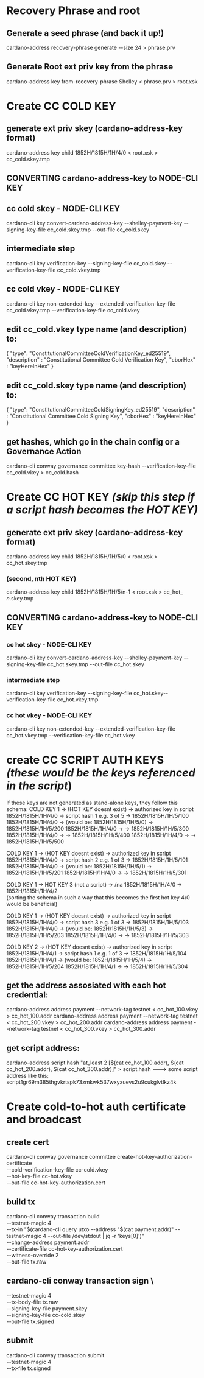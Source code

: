 
# Recovery Phrase and root



## Generate a seed phrase (and back it up!)
cardano-address recovery-phrase generate --size 24 > phrase.prv

## Generate Root ext priv key from the phrase
cardano-address key from-recovery-phrase Shelley < phrase.prv > root.xsk



# Create CC COLD KEY


## generate ext priv skey (cardano-address-key format)
cardano-address key child 1852H/1815H/1H/4/0  < root.xsk > cc_cold.skey.tmp


## CONVERTING cardano-address-key to NODE-CLI KEY

## cc cold skey - NODE-CLI KEY
cardano-cli key convert-cardano-address-key --shelley-payment-key --signing-key-file cc_cold.skey.tmp --out-file cc_cold.skey

## intermediate step
cardano-cli key verification-key --signing-key-file  cc_cold.skey --verification-key-file cc_cold.vkey.tmp

## cc cold vkey - NODE-CLI KEY
cardano-cli key non-extended-key --extended-verification-key-file cc_cold.vkey.tmp --verification-key-file cc_cold.vkey

## edit cc_cold.vkey type name (and description) to: 
{
"type": "ConstitutionalCommitteeColdVerificationKey_ed25519",
"description" : "Constitutional Committee Cold Verification Key",
"cborHex" : "keyHereInHex"
}

## edit cc_cold.skey type name (and description) to: 
{
"type": "ConstitutionalCommitteeColdSigningKey_ed25519",
"description" : "Constitutional Committee Cold Signing Key",
"cborHex" : "keyHereInHex"
}

## get hashes, which go in the chain config or a Governance Action
cardano-cli conway governance committee key-hash --verification-key-file cc_cold.vkey > cc_cold.hash





# Create CC HOT KEY *(skip this step if a script hash becomes the HOT KEY)*

## generate ext priv skey (cardano-address-key format)
cardano-address key child 1852H/1815H/1H/5/0  < root.xsk > cc_hot.skey.tmp

### (second, nth HOT KEY)
cardano-address key child 1852H/1815H/1H/5/n-1  < root.xsk > cc_hot_ *n*.skey.tmp


## CONVERTING cardano-address-key to NODE-CLI KEY

### cc hot skey - NODE-CLI KEY
cardano-cli key convert-cardano-address-key --shelley-payment-key --signing-key-file cc_hot.skey.tmp --out-file cc_hot.skey

### intermediate step
cardano-cli key verification-key --signing-key-file  cc_hot.skey--verification-key-file cc_hot.vkey.tmp

### cc hot vkey - NODE-CLI KEY
cardano-cli key non-extended-key --extended-verification-key-file cc_hot.vkey.tmp --verification-key-file cc_hot.vkey



# create CC SCRIPT AUTH KEYS *(these would be the keys referenced in the script*)


If these keys are not generated as stand-alone keys, they follow this schema: 
COLD KEY 1           -> (HOT KEY doesnt exist)          -> authorized key in script
1852H/1815H/1H/4/0   -> script hash 1 e.g. 3 of 5       -> 1852H/1815H/1H/5/100
1852H/1815H/1H/4/0   -> (would be: 1852H/1815H/1H/5/0)  -> 1852H/1815H/1H/5/200
1852H/1815H/1H/4/0   ->                                 -> 1852H/1815H/1H/5/300
1852H/1815H/1H/4/0   ->                                 -> 1852H/1815H/1H/5/400
1852H/1815H/1H/4/0   ->                                 -> 1852H/1815H/1H/5/500

COLD KEY 1           -> (HOT KEY doesnt exist)          -> authorized key in script
1852H/1815H/1H/4/0   -> script hash 2 e.g. 1 of 3       -> 1852H/1815H/1H/5/101
1852H/1815H/1H/4/0   -> (would be: 1852H/1815H/1H/5/1)  -> 1852H/1815H/1H/5/201
1852H/1815H/1H/4/0   ->                                 -> 1852H/1815H/1H/5/301

COLD KEY 1           -> HOT KEY 3 (not a script)  -> /na
1852H/1815H/1H/4/0   -> 1852H/1815H/1H/4/2        
(sorting the schema in such a way that this becomes the first hot key 4/0 would be beneficial)

COLD KEY 1           -> (HOT KEY doesnt exist)          -> authorized key in script
1852H/1815H/1H/4/0   -> script hash 3 e.g. 1 of 3       -> 1852H/1815H/1H/5/103
1852H/1815H/1H/4/0   -> (would be: 1852H/1815H/1H/5/3)  -> 1852H/1815H/1H/5/203
1852H/1815H/1H/4/0   ->                                 -> 1852H/1815H/1H/5/303

COLD KEY 2           -> (HOT KEY doesnt exist)          -> authorized key in script
1852H/1815H/1H/4/1   -> script hash 1 e.g. 1 of 3       -> 1852H/1815H/1H/5/104
1852H/1815H/1H/4/1   -> (would be: 1852H/1815H/1H/5/4)  -> 1852H/1815H/1H/5/204
1852H/1815H/1H/4/1   ->                                 -> 1852H/1815H/1H/5/304



## get the address assosiated with each hot credential:
cardano-address address payment --network-tag testnet < cc_hot_100.vkey > cc_hot_100.addr
cardano-address address payment --network-tag testnet < cc_hot_200.vkey > cc_hot_200.addr
cardano-address address payment --network-tag testnet < cc_hot_300.vkey > cc_hot_300.addr

## get script address:
cardano-address script hash "at_least 2 [$(cat cc_hot_100.addr), $(cat cc_hot_200.addr), $(cat cc_hot_300.addr)]" > script.hash
---> some script address like this: script1gr69m385thgvkrtspk73zmkwk537wxyxuevs2u9cukglvtlkz4k




# Create cold-to-hot auth certificate and broadcast


## create cert
cardano-cli conway governance committee create-hot-key-authorization-certificate \
    --cold-verification-key-file cc-cold.vkey \
    --hot-key-file cc-hot.vkey \
    --out-file cc-hot-key-authorization.cert

## build tx
cardano-cli conway transaction build \
  --testnet-magic 4 \
  --tx-in "$(cardano-cli query utxo --address "$(cat payment.addr)" --testnet-magic 4 --out-file /dev/stdout | jq -r 'keys[0]')" \
  --change-address payment.addr \
  --certificate-file cc-hot-key-authorization.cert \
  --witness-override 2 \
  --out-file tx.raw

## cardano-cli conway transaction sign \
  --testnet-magic 4 \
  --tx-body-file tx.raw \
  --signing-key-file payment.skey \
  --signing-key-file cc-cold.skey \
  --out-file tx.signed

  ## submit
  cardano-cli conway transaction submit \
  --testnet-magic 4 \
  --tx-file tx.signed
